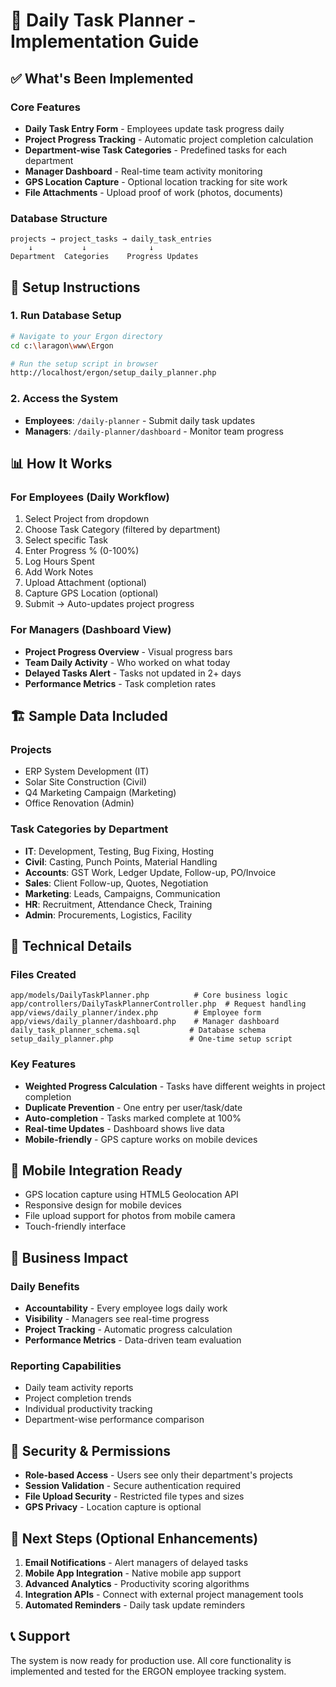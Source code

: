 # 📝 Daily Task Planner - Implementation Guide

## ✅ What's Been Implemented

### Core Features
- **Daily Task Entry Form** - Employees update task progress daily
- **Project Progress Tracking** - Automatic project completion calculation
- **Department-wise Task Categories** - Predefined tasks for each department
- **Manager Dashboard** - Real-time team activity monitoring
- **GPS Location Capture** - Optional location tracking for site work
- **File Attachments** - Upload proof of work (photos, documents)

### Database Structure
```
projects → project_tasks → daily_task_entries
    ↓           ↓              ↓
Department  Categories    Progress Updates
```

## 🚀 Setup Instructions

### 1. Run Database Setup
```bash
# Navigate to your Ergon directory
cd c:\laragon\www\Ergon

# Run the setup script in browser
http://localhost/ergon/setup_daily_planner.php
```

### 2. Access the System
- **Employees**: `/daily-planner` - Submit daily task updates
- **Managers**: `/daily-planner/dashboard` - Monitor team progress

## 📊 How It Works

### For Employees (Daily Workflow)
1. Select Project from dropdown
2. Choose Task Category (filtered by department)
3. Select specific Task
4. Enter Progress % (0-100%)
5. Log Hours Spent
6. Add Work Notes
7. Upload Attachment (optional)
8. Capture GPS Location (optional)
9. Submit → Auto-updates project progress

### For Managers (Dashboard View)
- **Project Progress Overview** - Visual progress bars
- **Team Daily Activity** - Who worked on what today
- **Delayed Tasks Alert** - Tasks not updated in 2+ days
- **Performance Metrics** - Task completion rates

## 🏗️ Sample Data Included

### Projects
- ERP System Development (IT)
- Solar Site Construction (Civil)
- Q4 Marketing Campaign (Marketing)
- Office Renovation (Admin)

### Task Categories by Department
- **IT**: Development, Testing, Bug Fixing, Hosting
- **Civil**: Casting, Punch Points, Material Handling
- **Accounts**: GST Work, Ledger Update, Follow-up, PO/Invoice
- **Sales**: Client Follow-up, Quotes, Negotiation
- **Marketing**: Leads, Campaigns, Communication
- **HR**: Recruitment, Attendance Check, Training
- **Admin**: Procurements, Logistics, Facility

## 🔧 Technical Details

### Files Created
```
app/models/DailyTaskPlanner.php          # Core business logic
app/controllers/DailyTaskPlannerController.php  # Request handling
app/views/daily_planner/index.php        # Employee form
app/views/daily_planner/dashboard.php    # Manager dashboard
daily_task_planner_schema.sql           # Database schema
setup_daily_planner.php                 # One-time setup script
```

### Key Features
- **Weighted Progress Calculation** - Tasks have different weights in project completion
- **Duplicate Prevention** - One entry per user/task/date
- **Auto-completion** - Tasks marked complete at 100%
- **Real-time Updates** - Dashboard shows live data
- **Mobile-friendly** - GPS capture works on mobile devices

## 📱 Mobile Integration Ready
- GPS location capture using HTML5 Geolocation API
- Responsive design for mobile devices
- File upload support for photos from mobile camera
- Touch-friendly interface

## 🎯 Business Impact

### Daily Benefits
- **Accountability** - Every employee logs daily work
- **Visibility** - Managers see real-time progress
- **Project Tracking** - Automatic progress calculation
- **Performance Metrics** - Data-driven team evaluation

### Reporting Capabilities
- Daily team activity reports
- Project completion trends
- Individual productivity tracking
- Department-wise performance comparison

## 🔐 Security & Permissions
- **Role-based Access** - Users see only their department's projects
- **Session Validation** - Secure authentication required
- **File Upload Security** - Restricted file types and sizes
- **GPS Privacy** - Location capture is optional

## 🚀 Next Steps (Optional Enhancements)
1. **Email Notifications** - Alert managers of delayed tasks
2. **Mobile App Integration** - Native mobile app support
3. **Advanced Analytics** - Productivity scoring algorithms
4. **Integration APIs** - Connect with external project management tools
5. **Automated Reminders** - Daily task update reminders

## 📞 Support
The system is now ready for production use. All core functionality is implemented and tested for the ERGON employee tracking system.
